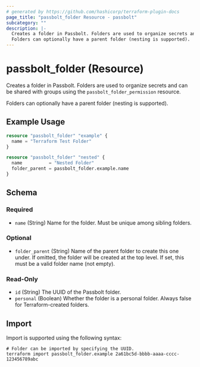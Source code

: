 ```yaml
---
# generated by https://github.com/hashicorp/terraform-plugin-docs
page_title: "passbolt_folder Resource - passbolt"
subcategory: ""
description: |-
  Creates a folder in Passbolt. Folders are used to organize secrets and can be shared with groups using the passbolt_folder_permission resource.
  Folders can optionally have a parent folder (nesting is supported).
---
```


# passbolt_folder (Resource)

Creates a folder in Passbolt. Folders are used to organize secrets and can be shared with groups using the `passbolt_folder_permission` resource.

Folders can optionally have a parent folder (nesting is supported).

## Example Usage

```terraform
resource "passbolt_folder" "example" {
  name = "Terraform Test Folder"
}

resource "passbolt_folder" "nested" {
  name          = "Nested Folder"
  folder_parent = passbolt_folder.example.name
}
```

<!-- schema generated by tfplugindocs -->
## Schema

### Required

- `name` (String) Name for the folder. Must be unique among sibling folders.

### Optional

- `folder_parent` (String) Name of the parent folder to create this one under. If omitted, the folder will be created at the top level. If set, this must be a valid folder name (not empty).

### Read-Only

- `id` (String) The UUID of the Passbolt folder.
- `personal` (Boolean) Whether the folder is a personal folder. Always false for Terraform-created folders.

## Import

Import is supported using the following syntax:

```shell
# Folder can be imported by specifying the UUID.
terraform import passbolt_folder.example 2a61bc5d-bbbb-aaaa-cccc-123456789abc
```
